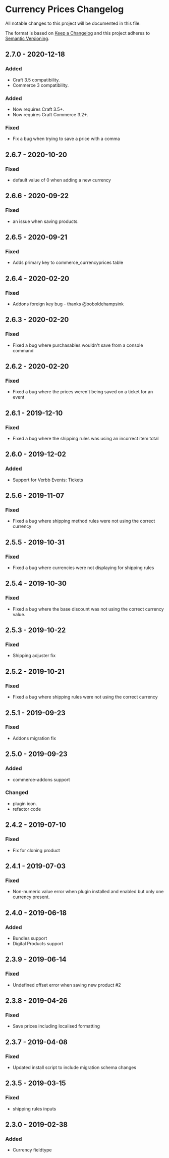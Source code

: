 # Currency Prices Changelog

All notable changes to this project will be documented in this file.

The format is based on [Keep a Changelog](http://keepachangelog.com/) and this project adheres to [Semantic Versioning](http://semver.org/).

## 2.7.0 - 2020-12-18

### Added

- Craft 3.5 compatibility.
- Commerce 3 compatibility.

### Added

- Now requires Craft 3.5+.
- Now requires Craft Commerce 3.2+.

### Fixed
- Fix a bug when trying to save a price with a comma

## 2.6.7 - 2020-10-20

### Fixed

- default value of 0 when adding a new currency

## 2.6.6 - 2020-09-22

### Fixed

- an issue when saving products.

## 2.6.5 - 2020-09-21

### Fixed

- Adds primary key to commerce_currencyprices table

## 2.6.4 - 2020-02-20

### Fixed

- Addons foreign key bug - thanks @boboldehampsink

## 2.6.3 - 2020-02-20

### Fixed

- Fixed a bug where purchasables wouldn't save from a console command

## 2.6.2 - 2020-02-20

### Fixed

- Fixed a bug where the prices weren't being saved on a ticket for an event

## 2.6.1 - 2019-12-10

### Fixed

- Fixed a bug where the shipping rules was using an incorrect item total

## 2.6.0 - 2019-12-02

### Added

- Support for Verbb Events: Tickets

## 2.5.6 - 2019-11-07

### Fixed

- Fixed a bug where shipping method rules were not using the correct currency

## 2.5.5 - 2019-10-31

### Fixed

- Fixed a bug where currencies were not displaying for shipping rules

## 2.5.4 - 2019-10-30

### Fixed

- Fixed a bug where the base discount was not using the correct currency value.

## 2.5.3 - 2019-10-22

### Fixed

- Shipping adjuster fix

## 2.5.2 - 2019-10-21

### Fixed

- Fixed a bug where shipping rules were not using the correct currency

## 2.5.1 - 2019-09-23

### Fixed

- Addons migration fix

## 2.5.0 - 2019-09-23

### Added

- commerce-addons support

### Changed

- plugin icon.
- refactor code

## 2.4.2 - 2019-07-10

### Fixed

- Fix for cloning product

## 2.4.1 - 2019-07-03

### Fixed

- Non-numeric value error when plugin installed and enabled but only one currency present.

## 2.4.0 - 2019-06-18

### Added

- Bundles support
- Digital Products support

## 2.3.9 - 2019-06-14

### Fixed

- Undefined offset error when saving new product #2

## 2.3.8 - 2019-04-26

### Fixed

- Save prices including localised formatting

## 2.3.7 - 2019-04-08

### Fixed

- Updated install script to include migration schema changes

## 2.3.5 - 2019-03-15

### Fixed

- shipping rules inputs

## 2.3.0 - 2019-02-38

### Added

- Currency fieldtype
